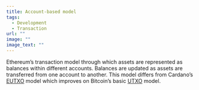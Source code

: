 ```yaml
---
title: Account-based model
tags:
  - Development
  - Transaction
url: ""
image: ""
image_text: ""
---
```


Ethereum’s transaction model through which assets are represented as balances within different accounts. Balances are updated as assets are transferred from one account to another. This model differs from Cardano’s [EUTXO](https://www.essentialcardano.io/glossary/eutxo) model which improves on Bitcoin’s basic [UTXO](https://www.essentialcardano.io/glossary/utxo) model.

